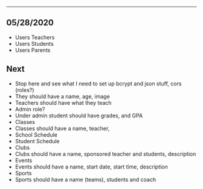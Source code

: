 --------------------------------------------------------------------------------
05/28/2020
--------------------------------------------------------------------------------
- Users Teachers
- Users Students
- Users Parents

## Next
- Stop here and see what I need to set up bcrypt and json stuff, cors
(roles?)
- They should have a name, age, image
- Teachers should have what they teach
- Admin role?
- Under admin student should have grades, and GPA
- Classes
- Classes should have a name, teacher,
- School Schedule
- Student Schedule
- Clubs
- Clubs should have a name, sponsored teacher and students, description
- Events
- Events should have a name, start date, start time, description
- Sports
- Sports should have a name (teams), students and coach

